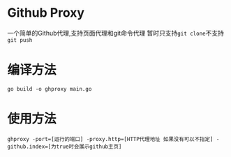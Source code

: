 # Github Proxy 
一个简单的Github代理,支持页面代理和git命令代理 暂时只支持```git clone```不支持```git push```
# 编译方法
```
go build -o ghproxy main.go
```
# 使用方法
```
ghproxy -port=[运行的端口] -proxy.http=[HTTP代理地址 如果没有可以不指定] -github.index=[为true时会展示github主页]
```
